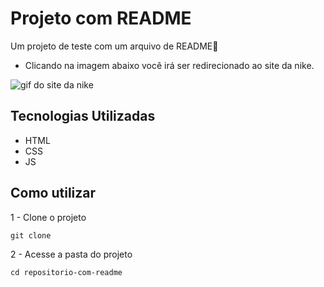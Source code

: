 # Projeto com README
Um projeto de teste com um arquivo de README📝

- Clicando na imagem abaixo você irá ser redirecionado ao site da nike.

<img src="./tela.gif" alt="gif do site da nike">

## Tecnologias Utilizadas
- HTML
- CSS
- JS
## Como utilizar
1 -  Clone o projeto
```
git clone
```
2 - Acesse a pasta do projeto
```
cd repositorio-com-readme